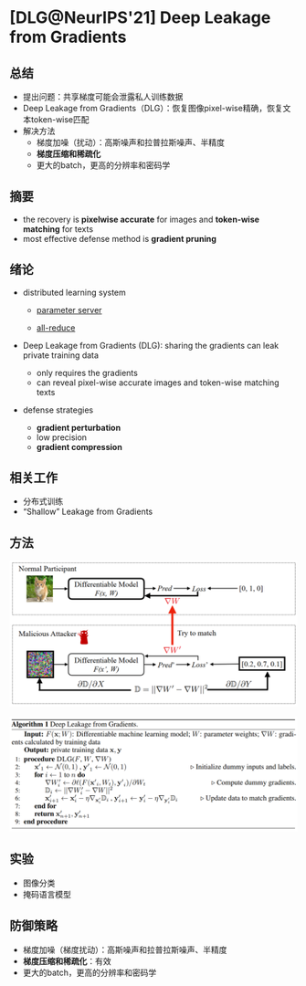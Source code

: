 # [DLG@NeurIPS'21] Deep Leakage from Gradients

## 总结

- 提出问题：共享梯度可能会泄露私人训练数据
- Deep Leakage from Gradients（DLG）：恢复图像pixel-wise精确，恢复文本token-wise匹配
- 解决方法
  - 梯度加噪（扰动）：高斯噪声和拉普拉斯噪声、半精度
  - **梯度压缩和稀疏化**
  - 更大的batch，更高的分辨率和密码学



## 摘要

- the recovery is **pixelwise accurate** for images and **token-wise matching** for texts
- most effective defense method is **gradient pruning**



## 绪论

- distributed learning system

  - [parameter server](https://zhuanlan.zhihu.com/p/82116922)

  - [all-reduce](https://zhuanlan.zhihu.com/p/100012827)

- Deep Leakage from Gradients (DLG): sharing the gradients can leak private training data

  - only requires the gradients
  - can reveal pixel-wise accurate images and token-wise matching texts

- defense strategies

  - **gradient perturbation**
  - low precision
  - **gradient compression**



## 相关工作

- 分布式训练
- “Shallow” Leakage from Gradients



## 方法

![image-20230711183641291](https://raw.githubusercontent.com/ailianligit/ailianligit.github.io/main/images/202307/20230711_1689071802.png)

![image-20230711183740988](https://raw.githubusercontent.com/ailianligit/ailianligit.github.io/main/images/202307/20230711_1689071862.png)



## 实验

- 图像分类
- 掩码语言模型



## 防御策略

- 梯度加噪（梯度扰动）：高斯噪声和拉普拉斯噪声、半精度
- **梯度压缩和稀疏化**：有效
- 更大的batch，更高的分辨率和密码学